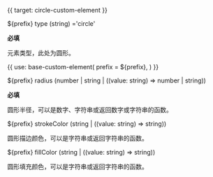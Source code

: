 {{ target: circle-custom-element }}

${prefix} type (string) ='circle'

**必填**

元素类型，此处为圆形。

{{ use: base-custom-element(
    prefix = ${prefix},
) }}

${prefix} radius (number | string | ((value: string) => number | string))

**必填**

圆形半径，可以是数字、字符串或返回数字或字符串的函数。

${prefix} strokeColor (string | ((value: string) => string))

圆形描边颜色，可以是字符串或返回字符串的函数。

${prefix} fillColor (string | ((value: string) => string))

圆形填充颜色，可以是字符串或返回字符串的函数。